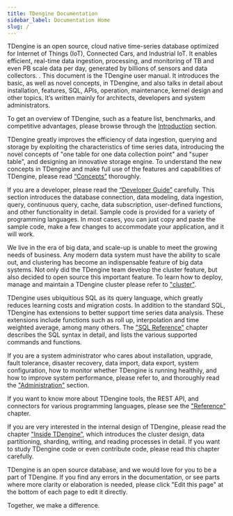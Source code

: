 ```yaml
---
title: TDengine Documentation
sidebar_label: Documentation Home
slug: /
---
```



TDengine is an open source, cloud native time-series database optimized for Internet of Things (IoT), Connected Cars, and Industrial IoT. It enables efficient, real-time data ingestion, processing, and monitoring of TB and even PB scale data per day, generated by billions of sensors and data collectors. . This document is the TDengine user manual. It introduces the basic, as well as novel concepts, in TDengine, and also talks in detail about installation, features, SQL, APIs, operation, maintenance, kernel design and other topics. It’s written mainly for architects, developers and system administrators.

To get an overview of TDengine, such as a feature list, benchmarks, and competitive advantages, please browse through the [Introduction](./intro) section.

TDengine greatly improves the efficiency of data ingestion, querying and storage by exploiting the characteristics of time series data, introducing the novel concepts of "one table for one data collection point" and "super table", and designing an innovative storage engine. To understand the new concepts in TDengine and make full use of the features and capabilities of TDengine, please read [“Concepts”](./concept) thoroughly.

If you are a developer, please read the [“Developer Guide”](./develop) carefully. This section introduces the database connection, data modeling, data ingestion, query, continuous query, cache, data subscription, user-defined functions, and other functionality in detail. Sample code is provided for a variety of programming languages. In most cases, you can just copy and paste the sample code, make a few changes to accommodate your application, and it will work.

We live in the era of big data, and scale-up is unable to meet the growing needs of business. Any modern data system must have the ability to scale out, and clustering has become an indispensable feature of big data systems. Not only did the TDengine team develop the cluster feature, but also decided to open source this important feature. To learn how to deploy, manage and maintain a TDengine cluster please refer to ["cluster"](./cluster).

TDengine uses ubiquitious SQL as its query language, which greatly reduces learning costs and migration costs. In addition to the standard SQL, TDengine has extensions to better support time series data analysis. These extensions include functions such as roll up, interpolation and time weighted average, among many others. The ["SQL Reference"](./taos-sql) chapter describes the SQL syntax in detail, and lists the various supported commands and functions.

If you are a system administrator who cares about installation, upgrade, fault tolerance, disaster recovery, data import, data export, system configuration, how to monitor whether TDengine is running healthily, and how to improve system performance, please refer to, and thoroughly read the ["Administration"](./operation) section.

If you want to know more about TDengine tools, the REST API, and connectors for various programming languages, please see the ["Reference"](./reference) chapter.

If you are very interested in the internal design of TDengine, please read the chapter ["Inside TDengine”](./tdinternal), which introduces the cluster design, data partitioning, sharding, writing, and reading processes in detail. If you want to study TDengine code or even contribute code, please read this chapter carefully.

TDengine is an open source database, and we would love for you to be a part of TDengine. If you find any errors in the documentation, or see parts where more clarity or elaboration is needed, please click "Edit this page" at the bottom of each page to edit it directly.

Together, we make a difference.
